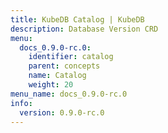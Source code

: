 ```yaml
---
title: KubeDB Catalog | KubeDB
description: Database Version CRD
menu:
  docs_0.9.0-rc.0:
    identifier: catalog
    parent: concepts
    name: Catalog
    weight: 20
menu_name: docs_0.9.0-rc.0
info:
  version: 0.9.0-rc.0
---
```



